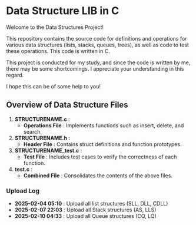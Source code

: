 # Data Structure LIB in C

Welcome to the Data Structures Project!

This repository contains the source code for definitions and operations for various data structures (lists, stacks, queues, trees), as well as code to test these operations. This code is written in C.

This project is conducted for my study, and since the code is written by me, there may be some shortcomings. I appreciate your understanding in this regard.

I hope this can be of some help to you!


## Overview of Data Structure Files

1. **STRUCTURENAME.c** :
	* **Operations File** : Implements functions such as insert, delete, and search.
2. **STRUCTURENAME.h** :
	* **Header File** : Contains struct definitions and function prototypes.
3. **STRUCTURENAME_test.c** :
	* **Test File** : Includes test cases to verify the correctness of each function.
4. **test.c** :
	* **Combined File** : Consolidates the contents of the above files.


### Upload Log
* **2025-02-04 05:10** : Upload all list structures (SLL, DLL, CDLL)
* **2025-02-07 22:03** : Upload all Stack structures (AS, LLS)
* **2025-02-10 04:33** : Upload all Queue structures (CQ, LQ)
